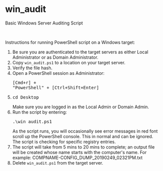 # win_audit
Basic Windows Server Auditing Script

<br>

Instructions for running PowerShell script on a Windows target:

1. Be sure you are authenticated to the target servers as either Local Administrator or as Domain Administrator.
2. Copy <code>win_audit.ps1</code> to a location on your target server.
3. Verify the file hash.
4. Open a PowerShell session as Administrator: <pre>[Cmd+r] + "PowerShell" + [Ctrl+Shift+Enter]</pre>
5. <pre>cd Desktop </pre>
   Make sure you are logged in as the Local Admin or Domain Admin.
7. Run the script by entering: <pre>.\win_audit.ps1</pre>
   As the script runs, you will occasionally see error messages in red font scroll up the PowerShell console. This in normal and can be ignored. The script is checking for specific registry entries.
8. The script will take from 5 mins to 20 mins to complete; an output file will be created whose name starts with the computer's name. For example: COMPNAME-CONFIG_DUMP_20190249_02321PM.txt
9. Delete <code>win_audit.ps1</code> from the target server.
